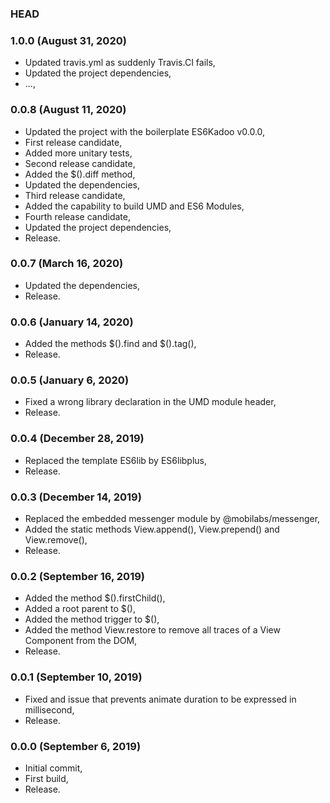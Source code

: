 ### HEAD

### 1.0.0 (August 31, 2020)

  * Updated travis.yml as suddenly Travis.CI fails,
  * Updated the project dependencies,
  * ...,


### 0.0.8 (August 11, 2020)

  * Updated the project with the boilerplate ES6Kadoo v0.0.0,
  * First release candidate,
  * Added more unitary tests,
  * Second release candidate,
  * Added the $().diff method,
  * Updated the dependencies,
  * Third release candidate,
  * Added the capability to build UMD and ES6 Modules,
  * Fourth release candidate,
  * Updated the project dependencies,
  * Release.


### 0.0.7 (March 16, 2020)

  * Updated the dependencies,
  * Release.


### 0.0.6 (January 14, 2020)

  * Added the methods $().find and $().tag(),
  * Release.


### 0.0.5 (January 6, 2020)

  * Fixed a wrong library declaration in the UMD module header,
  * Release.


### 0.0.4 (December 28, 2019)

  * Replaced the template ES6lib by ES6libplus,
  * Release.


### 0.0.3 (December 14, 2019)

  * Replaced the embedded messenger module by @mobilabs/messenger,
  * Added the static methods View.append(), View.prepend() and View.remove(),
  * Release.


### 0.0.2 (September 16, 2019)

  * Added the method $().firstChild(),
  * Added a root parent to $(),
  * Added the method trigger to $(),
  * Added the method View.restore to remove all traces of a View Component from the DOM,
  * Release.


### 0.0.1 (September 10, 2019)

  * Fixed and issue that prevents animate duration to be expressed in millisecond,
  * Release.


### 0.0.0 (September 6, 2019)

  * Initial commit,
  * First build,
  * Release.
